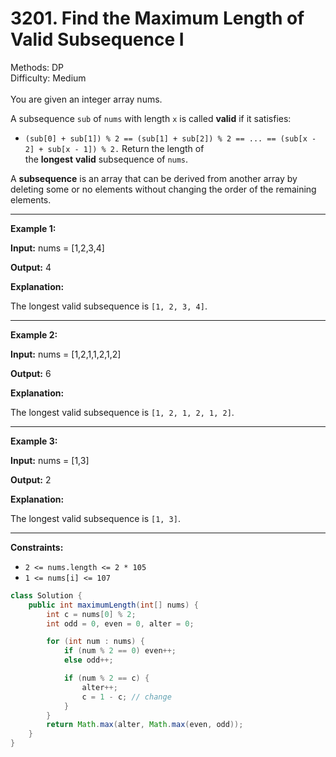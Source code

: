 # 3201. Find the Maximum Length of Valid Subsequence I  

  Methods: DP </br> Difficulty: Medium </br> </br>You are given an integer array nums.

A subsequence `sub` of `nums` with length `x` is called **valid** if it satisfies:

- `(sub[0] + sub[1]) % 2 == (sub[1] + sub[2]) % 2 == ... == (sub[x - 2] + sub[x - 1]) % 2.`
Return the length of the **longest** **valid** subsequence of `nums`.

A **subsequence** is an array that can be derived from another array by deleting some or no elements without changing the order of the remaining elements.

---

**Example 1:**

**Input:** nums = [1,2,3,4]

**Output:** 4

**Explanation:**

The longest valid subsequence is `[1, 2, 3, 4]`.

---

**Example 2:**

**Input:** nums = [1,2,1,1,2,1,2]

**Output:** 6

**Explanation:**

The longest valid subsequence is `[1, 2, 1, 2, 1, 2]`.

---

**Example 3:**

**Input:** nums = [1,3]

**Output:** 2

**Explanation:**

The longest valid subsequence is `[1, 3]`.

---

**Constraints:**

- `2 <= nums.length <= 2 * 105`
- `1 <= nums[i] <= 107`
```java
class Solution {
    public int maximumLength(int[] nums) {
        int c = nums[0] % 2;
        int odd = 0, even = 0, alter = 0;

        for (int num : nums) {
            if (num % 2 == 0) even++;
            else odd++;

            if (num % 2 == c) {
                alter++;
                c = 1 - c; // change
            }
        }
        return Math.max(alter, Math.max(even, odd));
    }
}
```

